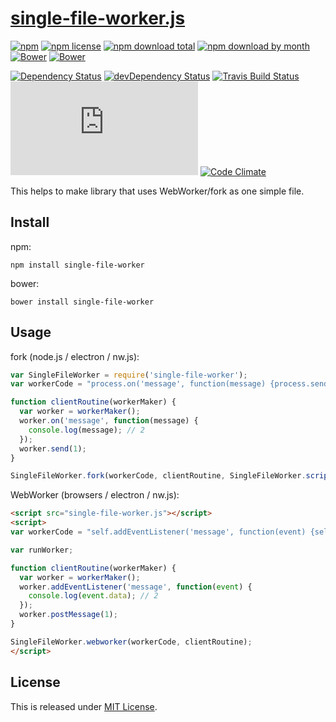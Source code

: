 # [single-file-worker.js](https://github.com/Narazaka/single-file-worker.js)

[![npm](https://img.shields.io/npm/v/single-file-worker.svg)](https://www.npmjs.com/package/single-file-worker)
[![npm license](https://img.shields.io/npm/l/single-file-worker.svg)](https://www.npmjs.com/package/single-file-worker)
[![npm download total](https://img.shields.io/npm/dt/single-file-worker.svg)](https://www.npmjs.com/package/single-file-worker)
[![npm download by month](https://img.shields.io/npm/dm/single-file-worker.svg)](https://www.npmjs.com/package/single-file-worker)
[![Bower](https://img.shields.io/bower/v/single-file-worker.svg)](https://github.com/Narazaka/single-file-worker.js)
[![Bower](https://img.shields.io/bower/l/single-file-worker.svg)](https://github.com/Narazaka/single-file-worker.js)

[![Dependency Status](https://david-dm.org/Narazaka/single-file-worker.js.svg)](https://david-dm.org/Narazaka/single-file-worker.js)
[![devDependency Status](https://david-dm.org/Narazaka/single-file-worker.js/dev-status.svg)](https://david-dm.org/Narazaka/single-file-worker.js#info=devDependencies)
[![Travis Build Status](https://travis-ci.org/Narazaka/single-file-worker.js.svg)](https://travis-ci.org/Narazaka/single-file-worker.js)
[![AppVeyor Build Status](https://ci.appveyor.com/api/projects/status/github/Narazaka/single-file-worker.js?svg=true)](https://ci.appveyor.com/project/Narazaka/single-file-worker-js)
[![Code Climate](https://codeclimate.com/github/Narazaka/single-file-worker.js/badges/gpa.svg)](https://codeclimate.com/github/Narazaka/single-file-worker.js)

This helps to make library that uses WebWorker/fork as one simple file.

## Install

npm:
```
npm install single-file-worker
```

bower:
```
bower install single-file-worker
```

## Usage

fork (node.js / electron / nw.js):
```javascript
var SingleFileWorker = require('single-file-worker');
var workerCode = "process.on('message', function(message) {process.send(message + 1)});";

function clientRoutine(workerMaker) {
  var worker = workerMaker();
  worker.on('message', function(message) {
    console.log(message); // 2
  });
  worker.send(1);
}

SingleFileWorker.fork(workerCode, clientRoutine, SingleFileWorker.scriptFilenameFromError(new Error()));
```

WebWorker (browsers / electron / nw.js):
```html
<script src="single-file-worker.js"></script>
<script>
var workerCode = "self.addEventListener('message', function(event) {self.postMessage(event.data + 1)});";

var runWorker;

function clientRoutine(workerMaker) {
  var worker = workerMaker();
  worker.addEventListener('message', function(event) {
    console.log(event.data); // 2
  });
  worker.postMessage(1);
}

SingleFileWorker.webworker(workerCode, clientRoutine);
</script>
```

## License

This is released under [MIT License](http://narazaka.net/license/MIT?2016).
